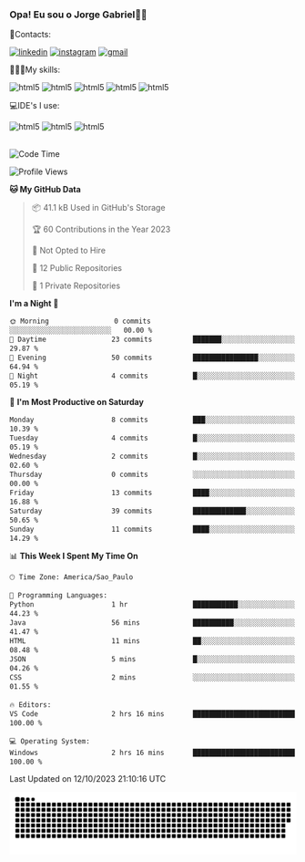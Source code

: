 
### Opa! Eu sou o Jorge Gabriel🤚🏾
📱Contacts: 

[![linkedin](https://img.shields.io/badge/LinkedIn-0077B5?style=for-the-badge&logo=linkedin&logoColor=white)](https://www.linkedin.com/in/jorge-g-717603souzag)
[![instagram](https://img.shields.io/badge/Instagram-E4405F?style=for-the-badge&logo=instagram&logoColor=white)](https://www.instagram.com/jorge__gabriel_/)
[![gmail](https://img.shields.io/badge/Gmail-D14836?style=for-the-badge&logo=gmail&logoColor=white)](https://mail.google.com/mail/u/0/?fs=1&tf=cm&source=mailto&to=gabrielgomes2003@gmail.com)

🧑🏾‍💻My skills:
<div <style>
    <img aling="center" alt="html5" src="https://img.shields.io/badge/java-%23ED8B00.svg?style=for-the-badge&logo=openjdk&logoColor=white"/>
    <img aling="center" alt="html5" src="https://img.shields.io/badge/python-3670A0?style=for-the-badge&logo=python&logoColor=ffdd54"/> 
    <img aling="center" alt="html5" src="https://img.shields.io/badge/html5-%23E34F26.svg?style=for-the-badge&logo=html5&logoColor=white"/> 
    <img aling="center" alt="html5" src="https://img.shields.io/badge/github-%23121011.svg?style=for-the-badge&logo=github&logoColor=white"/>
    <img aling="center" alt="html5" src="https://img.shields.io/badge/Figma-F24E1E?style=for-the-badge&logo=figma&logoColor=white"/><br>

💻IDE's I use:
<div <style>
     <img aling="center" alt="html5" src="https://img.shields.io/badge/pycharm-143?style=for-the-badge&logo=pycharm&logoColor=black&color=black&labelColor=green"/>  
     <img aling="center" alt="html5" src="https://img.shields.io/badge/Visual_Studio_Code-0078D4?style=for-the-badge&logo=visual%20studio%20code&logoColor=white"/> 
  <img aling="center" alt="html5" src="https://img.shields.io/badge/IntelliJIDEA-000000.svg?style=for-the-badge&logo=intellij-idea&logoColor=white"/>
</div><br>


<!--START_SECTION:waka-->
![Code Time](http://img.shields.io/badge/Code%20Time-109%20hrs%2052%20mins-blue)

![Profile Views](http://img.shields.io/badge/Profile%20Views-0-blue)

**🐱 My GitHub Data** 

> 📦 41.1 kB Used in GitHub's Storage 
 > 
> 🏆 60 Contributions in the Year 2023
 > 
> 🚫 Not Opted to Hire
 > 
> 📜 12 Public Repositories 
 > 
> 🔑 1 Private Repositories 
 > 
**I'm a Night 🦉** 

```text
🌞 Morning                0 commits           ░░░░░░░░░░░░░░░░░░░░░░░░░   00.00 % 
🌆 Daytime                23 commits          ███████░░░░░░░░░░░░░░░░░░   29.87 % 
🌃 Evening                50 commits          ████████████████░░░░░░░░░   64.94 % 
🌙 Night                  4 commits           █░░░░░░░░░░░░░░░░░░░░░░░░   05.19 % 
```
📅 **I'm Most Productive on Saturday** 

```text
Monday                   8 commits           ███░░░░░░░░░░░░░░░░░░░░░░   10.39 % 
Tuesday                  4 commits           █░░░░░░░░░░░░░░░░░░░░░░░░   05.19 % 
Wednesday                2 commits           █░░░░░░░░░░░░░░░░░░░░░░░░   02.60 % 
Thursday                 0 commits           ░░░░░░░░░░░░░░░░░░░░░░░░░   00.00 % 
Friday                   13 commits          ████░░░░░░░░░░░░░░░░░░░░░   16.88 % 
Saturday                 39 commits          █████████████░░░░░░░░░░░░   50.65 % 
Sunday                   11 commits          ████░░░░░░░░░░░░░░░░░░░░░   14.29 % 
```


📊 **This Week I Spent My Time On** 

```text
🕑︎ Time Zone: America/Sao_Paulo

💬 Programming Languages: 
Python                   1 hr                ███████████░░░░░░░░░░░░░░   44.23 % 
Java                     56 mins             ██████████░░░░░░░░░░░░░░░   41.47 % 
HTML                     11 mins             ██░░░░░░░░░░░░░░░░░░░░░░░   08.48 % 
JSON                     5 mins              █░░░░░░░░░░░░░░░░░░░░░░░░   04.26 % 
CSS                      2 mins              ░░░░░░░░░░░░░░░░░░░░░░░░░   01.55 % 

🔥 Editors: 
VS Code                  2 hrs 16 mins       █████████████████████████   100.00 % 

💻 Operating System: 
Windows                  2 hrs 16 mins       █████████████████████████   100.00 % 
```


 Last Updated on 12/10/2023 21:10:16 UTC
<!--END_SECTION:waka-->





<img alt="github-snake" src="https://github.com/J0rgeGabriel/J0rgeGabriel/blob/output/github-contribution-grid-snake-dark.svg" />
